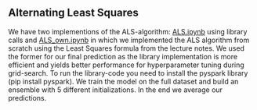 ## Alternating Least Squares
We have two implementions of the ALS-algorithm: [ALS.ipynb](https://github.com/B1T0/CILProject22/blob/main/notebooks/ALS.ipynb) using library calls and [ALS_own.ipynb](https://github.com/B1T0/CILProject22/blob/main/notebooks/ALS_own.ipynb) in which we implemented the ALS algorithm from scratch using the Least Squares formula from the lecture notes. We used the former for our final prediction as the library implementation is more efficient and yields better performance for hyperparameter tuning during grid-search. To run the library-code you need to install the pyspark library (pip install pyspark).
We train the model on the full dataset and build an ensemble with 5 different initializations. In the end we average our predictions.

